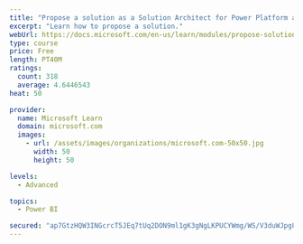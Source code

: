 ```yaml
---
title: "Propose a solution as a Solution Architect for Power Platform and Dynamics 365"
excerpt: "Learn how to propose a solution."
webUrl: https://docs.microsoft.com/en-us/learn/modules/propose-solution/
type: course
price: Free
length: PT40M
ratings:
  count: 318
  average: 4.6446543
heat: 50

provider:
  name: Microsoft Learn
  domain: microsoft.com
  images:
    - url: /assets/images/organizations/microsoft.com-50x50.jpg
      width: 50
      height: 50

levels:
  - Advanced

topics:
  - Power BI

secured: "ap7GtzHQW3INGcrcT5JEq7tUq2DON9ml1gK3gNgLKPUCYWmg/WS/V3duWJpg8nxSyu1PU5XGb/4Kolz99OIGDTDzYh1poLze4e81k5mCaDIO6RNiC8MpjEHxe+S8wl7VA0duFNdlIm1cOQvFM7DTELTZTBmGh63udpmzynfZHOZ+GvhkTzqxpCyPzlbQb+3IwYCE654vNp9u6O4fj+sfvs1Zd2AERBIfyRJ2S3bxbvzSV5t3+nlTb2K68CxoBy6UxExVsJmV9OH0rwizWSsDuM042CC5B/YmfmCbU7SsYuMq+hZMq0r/aZTu7q4GCizPrapTs2nYPeOc5tnQ7yevr1ussnjFe5XQ+3jwg11WtmLYFkndPTROx8Cf5woDUsNDcRaZUOfF7kCucK/iHHpWnivHJav1YUjWYOsEIeIbPL8=;LunNxhbXlH+aajYp48zhUA=="
---
```


